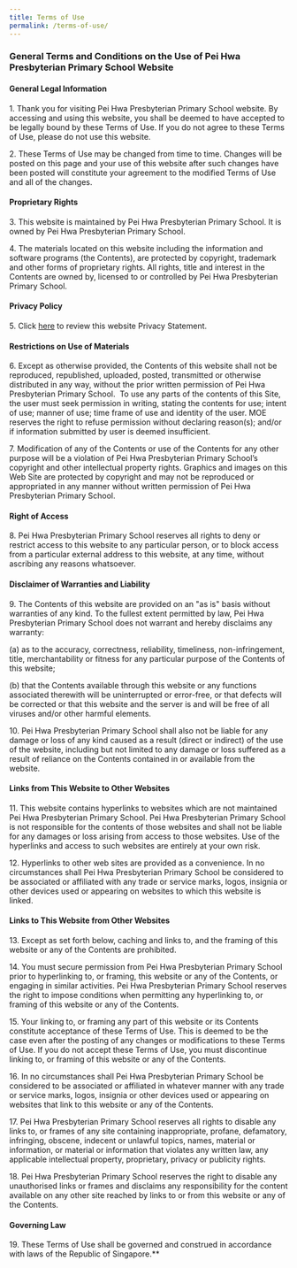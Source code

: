```yaml
---
title: Terms of Use
permalink: /terms-of-use/
---
```

### **General Terms and Conditions on the Use of Pei Hwa Presbyterian Primary School Website**

#### **General Legal Information**

1\. Thank you for visiting Pei Hwa Presbyterian Primary School website. By accessing and using this website, you shall be deemed to have accepted to be legally bound by these Terms of Use. If you do not agree to these Terms of Use, please do not use this website.



2\. These Terms of Use may be changed from time to time. Changes will be posted on this page and your use of this website after such changes have been posted will constitute your agreement to the modified Terms of Use and all of the changes. 

#### Proprietary Rights

3\. This website is maintained by Pei Hwa Presbyterian Primary School. It is owned by Pei Hwa Presbyterian Primary School. 

  

4\. The materials located on this website including the information and software programs (the Contents), are protected by copyright, trademark and other forms of proprietary rights. All rights, title and interest in the Contents are owned by, licensed to or controlled by Pei Hwa Presbyterian Primary School. 

#### Privacy Policy

5\. Click [here](https://peihwapresbyterianpri-moe-edu-sg-admin.cwp.sg/useful-links/privacy-statement) to review this website Privacy Statement. 

#### Restrictions on Use of Materials

6\. Except as otherwise provided, the Contents of this website shall not be reproduced, republished, uploaded, posted, transmitted or otherwise distributed in any way, without the prior written permission of Pei Hwa Presbyterian Primary School.  To use any parts of the contents of this Site, the user must seek permission in writing, stating the contents for use; intent of use; manner of use; time frame of use and identity of the user. MOE reserves the right to refuse permission without declaring reason(s); and/or if information submitted by user is deemed insufficient. 

  

7\. Modification of any of the Contents or use of the Contents for any other purpose will be a violation of Pei Hwa Presbyterian Primary School’s copyright and other intellectual property rights. Graphics and images on this Web Site are protected by copyright and may not be reproduced or appropriated in any manner without written permission of Pei Hwa Presbyterian Primary School. 

#### Right of Access

8\. Pei Hwa Presbyterian Primary School reserves all rights to deny or restrict access to this website to any particular person, or to block access from a particular external address to this website, at any time, without ascribing any reasons whatsoever. 

#### Disclaimer of Warranties and Liability

9\. The Contents of this website are provided on an "as is" basis without warranties of any kind. To the fullest extent permitted by law, Pei Hwa Presbyterian Primary School does not warrant and hereby disclaims any warranty: 

(a) as to the accuracy, correctness, reliability, timeliness, non-infringement, title, merchantability or fitness for any particular purpose of the Contents of this website; 

(b) that the Contents available through this website or any functions associated therewith will be uninterrupted or error-free, or that defects will be corrected or that this website and the server is and will be free of all viruses and/or other harmful elements. 

  

10\. Pei Hwa Presbyterian Primary School shall also not be liable for any damage or loss of any kind caused as a result (direct or indirect) of the use of the website, including but not limited to any damage or loss suffered as a result of reliance on the Contents contained in or available from the website. 

#### Links from This Website to Other Websites

11\. This website contains hyperlinks to websites which are not maintained Pei Hwa Presbyterian Primary School. Pei Hwa Presbyterian Primary School is not responsible for the contents of those websites and shall not be liable for any damages or loss arising from access to those websites. Use of the hyperlinks and access to such websites are entirely at your own risk. 

  

12\. Hyperlinks to other web sites are provided as a convenience. In no circumstances shall Pei Hwa Presbyterian Primary School be considered to be associated or affiliated with any trade or service marks, logos, insignia or other devices used or appearing on websites to which this website is linked. 

#### Links to This Website from Other Websites

13\. Except as set forth below, caching and links to, and the framing of this website or any of the Contents are prohibited. 

  

14\. You must secure permission from Pei Hwa Presbyterian Primary School prior to hyperlinking to, or framing, this website or any of the Contents, or engaging in similar activities. Pei Hwa Presbyterian Primary School reserves the right to impose conditions when permitting any hyperlinking to, or framing of this website or any of the Contents. 

  

15\. Your linking to, or framing any part of this website or its Contents constitute acceptance of these Terms of Use. This is deemed to be the case even after the posting of any changes or modifications to these Terms of Use. If you do not accept these Terms of Use, you must discontinue linking to, or framing of this website or any of the Contents. 

  

16\. In no circumstances shall Pei Hwa Presbyterian Primary School be considered to be associated or affiliated in whatever manner with any trade or service marks, logos, insignia or other devices used or appearing on websites that link to this website or any of the Contents. 

  

17\. Pei Hwa Presbyterian Primary School reserves all rights to disable any links to, or frames of any site containing inappropriate, profane, defamatory, infringing, obscene, indecent or unlawful topics, names, material or information, or material or information that violates any written law, any applicable intellectual property, proprietary, privacy or publicity rights. 

  

18\. Pei Hwa Presbyterian Primary School reserves the right to disable any unauthorised links or frames and disclaims any responsibility for the content available on any other site reached by links to or from this website or any of the Contents. 

#### Governing Law

19\. These Terms of Use shall be governed and construed in accordance with laws of the Republic of Singapore.**